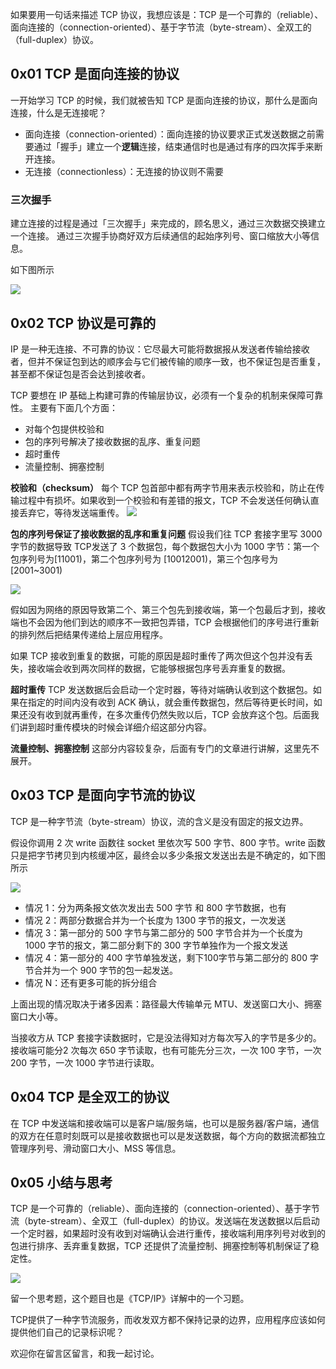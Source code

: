 如果要用一句话来描述 TCP 协议，我想应该是：TCP 是一个可靠的（reliable）、面向连接的（connection-oriented）、基于字节流（byte-stream）、全双工的（full-duplex）协议。

0x01 TCP 是面向连接的协议
-----------------

一开始学习 TCP 的时候，我们就被告知 TCP 是面向连接的协议，那什么是面向连接，什么是无连接呢？

*   面向连接（connection-oriented）：面向连接的协议要求正式发送数据之前需要通过「握手」建立一个**逻辑**连接，结束通信时也是通过有序的四次挥手来断开连接。
*   无连接（connectionless）：无连接的协议则不需要

### 三次握手

建立连接的过程是通过「三次握手」来完成的，顾名思义，通过三次数据交换建立一个连接。 通过三次握手协商好双方后续通信的起始序列号、窗口缩放大小等信息。

如下图所示

![](https://p1-jj.byteimg.com/tos-cn-i-t2oaga2asx/gold-user-assets/2019/3/16/16985bd53967c3b2~tplv-t2oaga2asx-jj-mark:1600:0:0:0:q75.image#?w=1304&h=978&s=112452&e=jpg&b=ffffff)

0x02 TCP 协议是可靠的
---------------

IP 是一种无连接、不可靠的协议：它尽最大可能将数据报从发送者传输给接收者，但并不保证包到达的顺序会与它们被传输的顺序一致，也不保证包是否重复，甚至都不保证包是否会达到接收者。

TCP 要想在 IP 基础上构建可靠的传输层协议，必须有一个复杂的机制来保障可靠性。 主要有下面几个方面：

*   对每个包提供校验和
*   包的序列号解决了接收数据的乱序、重复问题
*   超时重传
*   流量控制、拥塞控制

**校验和（checksum）** 每个 TCP 包首部中都有两字节用来表示校验和，防止在传输过程中有损坏。如果收到一个校验和有差错的报文，TCP 不会发送任何确认直接丢弃它，等待发送端重传。 ![](https://p1-jj.byteimg.com/tos-cn-i-t2oaga2asx/gold-user-assets/2019/10/9/16dafd4097c7d058~tplv-t2oaga2asx-jj-mark:1600:0:0:0:q75.image#?w=1976&h=582&s=174104&e=jpg&b=fafafa)

**包的序列号保证了接收数据的乱序和重复问题** 假设我们往 TCP 套接字里写 3000 字节的数据导致 TCP发送了 3 个数据包，每个数据包大小为 1000 字节：第一个包序列号为\[11001)，第二个包序列号为 \[10012001)，第三个包序号为\[2001~3001)

![](https://p1-jj.byteimg.com/tos-cn-i-t2oaga2asx/gold-user-assets/2019/3/16/16985bd5397b180a~tplv-t2oaga2asx-jj-mark:1600:0:0:0:q75.image#?w=1870&h=782&s=135197&e=jpg&b=f9f9f9)

假如因为网络的原因导致第二个、第三个包先到接收端，第一个包最后才到，接收端也不会因为他们到达的顺序不一致把包弄错，TCP 会根据他们的序号进行重新的排列然后把结果传递给上层应用程序。

如果 TCP 接收到重复的数据，可能的原因是超时重传了两次但这个包并没有丢失，接收端会收到两次同样的数据，它能够根据包序号丢弃重复的数据。

**超时重传** TCP 发送数据后会启动一个定时器，等待对端确认收到这个数据包。如果在指定的时间内没有收到 ACK 确认，就会重传数据包，然后等待更长时间，如果还没有收到就再重传，在多次重传仍然失败以后，TCP 会放弃这个包。后面我们讲到超时重传模块的时候会详细介绍这部分内容。

**流量控制、拥塞控制** 这部分内容较复杂，后面有专门的文章进行讲解，这里先不展开。

0x03 TCP 是面向字节流的协议
------------------

TCP 是一种字节流（byte-stream）协议，流的含义是没有固定的报文边界。

假设你调用 2 次 write 函数往 socket 里依次写 500 字节、800 字节。write 函数只是把字节拷贝到内核缓冲区，最终会以多少条报文发送出去是不确定的，如下图所示

![](https://p1-jj.byteimg.com/tos-cn-i-t2oaga2asx/gold-user-assets/2019/3/17/1698a074292fb212~tplv-t2oaga2asx-jj-mark:1600:0:0:0:q75.image#?w=1346&h=658&s=100122&e=jpg&b=fdfdfd)

*   情况 1：分为两条报文依次发出去 500 字节 和 800 字节数据，也有
*   情况 2：两部分数据合并为一个长度为 1300 字节的报文，一次发送
*   情况 3：第一部分的 500 字节与第二部分的 500 字节合并为一个长度为 1000 字节的报文，第二部分剩下的 300 字节单独作为一个报文发送
*   情况 4：第一部分的 400 字节单独发送，剩下100字节与第二部分的 800 字节合并为一个 900 字节的包一起发送。
*   情况 N：还有更多可能的拆分组合

上面出现的情况取决于诸多因素：路径最大传输单元 MTU、发送窗口大小、拥塞窗口大小等。

当接收方从 TCP 套接字读数据时，它是没法得知对方每次写入的字节是多少的。接收端可能分2 次每次 650 字节读取，也有可能先分三次，一次 100 字节，一次 200 字节，一次 1000 字节进行读取。

0x04 TCP 是全双工的协议
----------------

在 TCP 中发送端和接收端可以是客户端/服务端，也可以是服务器/客户端，通信的双方在任意时刻既可以是接收数据也可以是发送数据，每个方向的数据流都独立管理序列号、滑动窗口大小、MSS 等信息。

0x05 小结与思考
----------

TCP 是一个可靠的（reliable）、面向连接的（connection-oriented）、基于字节流（byte-stream）、全双工（full-duplex）的协议。发送端在发送数据以后启动一个定时器，如果超时没有收到对端确认会进行重传，接收端利用序列号对收到的包进行排序、丢弃重复数据，TCP 还提供了流量控制、拥塞控制等机制保证了稳定性。

![](https://p1-jj.byteimg.com/tos-cn-i-t2oaga2asx/gold-user-assets/2019/5/20/16ad518763d230b6~tplv-t2oaga2asx-jj-mark:1600:0:0:0:q75.image#?w=1354&h=630&s=162549&e=jpg&b=fffefe)

留一个思考题，这个题目也是《TCP/IP》详解中的一个习题。

TCP提供了一种字节流服务，而收发双方都不保持记录的边界，应用程序应该如何提供他们自己的记录标识呢？

欢迎你在留言区留言，和我一起讨论。